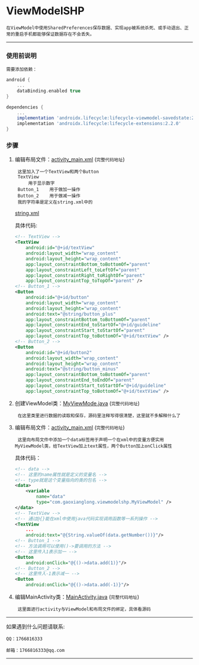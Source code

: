 # ViewModelSHP
    
    在ViewModel中使用SharedPreferences保存数据、实现app被系统杀死、或手动退出、正常的重启手机都能够保证数据存在不会丢失。
---
### 使用前说明

    需要添加依赖：
```gradle
android {
    ...
    dataBinding.enabled true
}

dependencies {
    ...
    implementation 'androidx.lifecycle:lifecycle-viewmodel-savedstate:2.2.0'
    implementation 'androidx.lifecycle:lifecycle-extensions:2.2.0'
}
```

### 步骤
1. 编辑布局文件：[activity_main.xml](https://github.com/yi-sheep/ViewModelSHP/blob/master/app/src/main/res/layout/activity_main.xml) (`完整代码地址`)
    
        这里加入了一个TextView和两个Button
        TextView
            用于显示数字
        Button_1    用于做加一操作
        Button_2    用于做减一操作
        我的字符串是定义在string.xml中的
    [string.xml](https://github.com/yi-sheep/ViewModelSHP/blob/master/app/src/main/res/values/strings.xml)
    
    具体代码:
    ```xml
    <!-- TextView -->
    <TextView
        android:id="@+id/textView"
        android:layout_width="wrap_content"
        android:layout_height="wrap_content"
        app:layout_constraintBottom_toBottomOf="parent"
        app:layout_constraintLeft_toLeftOf="parent"
        app:layout_constraintRight_toRightOf="parent"
        app:layout_constraintTop_toTopOf="parent" />
    <!-- Button_1 -->
    <Button
        android:id="@+id/button"
        android:layout_width="wrap_content"
        android:layout_height="wrap_content"
        android:text="@string/button_plus"
        app:layout_constraintBottom_toBottomOf="parent"
        app:layout_constraintEnd_toStartOf="@+id/guideline"
        app:layout_constraintStart_toStartOf="parent"
        app:layout_constraintTop_toBottomOf="@+id/textView" />
    <!-- Button_2 -->
    <Button
        android:id="@+id/button2"
        android:layout_width="wrap_content"
        android:layout_height="wrap_content"
        android:text="@string/button_minus"
        app:layout_constraintBottom_toBottomOf="parent"
        app:layout_constraintEnd_toEndOf="parent"
        app:layout_constraintStart_toStartOf="@+id/guideline"
        app:layout_constraintTop_toBottomOf="@+id/textView" />
    ```
2. 创建ViewModel类：[MyViewMode.java](https://github.com/yi-sheep/ViewModelSHP/blob/master/app/src/main/java/com/gaoxianglong/viewmodelshp/MyViewMode.java) (`完整代码地址`)

        在这里类里进行数据的读取和保存，源码里注释写得很清楚，这里就不多解释什么了

3. 编辑布局文件：[activity_main.xml](https://github.com/yi-sheep/ViewModelSHP/blob/master/app/src/main/res/layout/activity_main.xml) (`完整代码地址`)

        这里向布局文件中添加一个data标签用于声明一个在xml中的变量方便实用MyViewModel类，给TextView加上text属性，两个Button加上onClick属性
    具体代码：
    ```xml
    <!-- data -->
    <!-- 这里的name属性就是定义的变量名 -->
    <!-- type就是这个变量指向的类的包名 -->
    <data>
        <variable
            name="data"
            type="com.gaoxianglong.viewmodelshp.MyViewModel" />
    </data>
    <!-- TextView -->
    <!-- 通过@{}能在xml中使用java代码实现调用函数等一系列操作 -->
    <TextView
        ...
        android:text="@{String.valueOf(data.getNumber())}"/>
    <!-- Button_1 -->
    <!-- 方法调用可以使用()->要调用的方法 -->
    <!-- 这里传入1表示加一 -->
    <Button
        android:onClick="@{()->data.add(1)}"/>
    <!-- Button_2 -->
    <!-- 这里传入-1表示减一 -->
    <Button
        android:onClick="@{()->data.add(-1)}"/>
    ```
4. 编辑MainActivity类：[MainActivity.java](https://github.com/yi-sheep/ViewModelSHP/blob/master/app/src/main/java/com/gaoxianglong/viewmodelshp/MainActivity.java) (`完整代码地址`)
        
        这里面进行activity与ViewModel和布局文件的绑定，具体看源码

---

如果遇到什么问题请联系:

`QQ：1766816333`

`邮箱：1766816333@qq.com`

---

